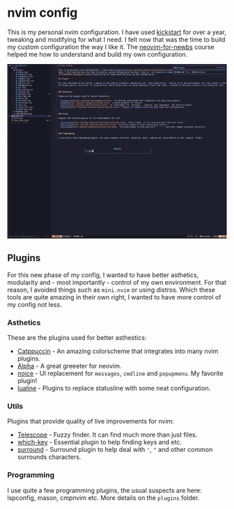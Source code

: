 # nvim config

This is my personal nvim configuration. I have used [kickstart](https://github.com/nvim-lua/kickstart.nvim) for over a year, tweaking and modifying for what I need. I felt now that was the time to build my custom configuration the way I like it. The [neovim-for-newbs](https://www.youtube.com/playlist?list=PLsz00TDipIffreIaUNk64KxTIkQaGguqn) course helped me how to understand and build my own configuration.

![Screenshot of the configuration](./nvim.png)

## Plugins

For this new phase of my config, I wanted to have better asthetics, modularity and - most importantly - control of my own environment. For that reason, I avoided things such as `mini.nvim` or using distros. Which these tools are quite amazing in their own right, I wanted to have more control of my config not less.


### Asthetics

These are the plugins used for better asthestics:

- [Catppuccin](https://github.com/catppuccin/nvim) - An amazing colorscheme that integrates into many nvim plugins.
- [Alpha](https://github.com/goolord/alpha-nvim) - A great greeeter for neovim. 
- [noice](https://github.com/folke/noice.nvim) - UI replacement for `messages`, `cmdline` and `popupmenu`. My favorite plugin!
- [lualine](https://github.com/nvim-lualine/lualine.nvim) - Plugins to replace statusline with some neat configuration.


### Utils

Plugins that provide quality of live improvements for nvim:

- [Telescope](https://github.com/nvim-telescope/telescope.nvim) - Fuzzy finder. It can find much more than just files.
- [which-key](https://github.com/folke/which-key.nvim) - Essential plugin to help finding keys and etc. 
- [surround](https://github.com/kylechui/nvim-surround) - Surround plugin to help deal with `'`, `"` and other common surrounds characters.


### Programming

I use quite a few programming plugins, the usual suspects are here: lspconfig, mason, cmpnvim etc. More details on the `plugins` folder.
